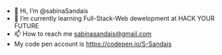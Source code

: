 - 👋 Hi, I’m @sabinaSandais
- 🌱 I’m currently learning Full-Stack-Web dewelopment at HACK YOUR FUTURE
- 📫 How to reach me sabinasandais@gmail.com
- My code pen account is https://codepen.io/S-Sandais


<!---
sabinaSandais/sabinaSandais is a ✨ special ✨ repository because its `README.md` (this file) appears on your GitHub profile.
You can click the Preview link to take a look at your changes.
--->
